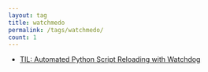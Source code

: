 ```yaml
---
layout: tag
title: watchmedo
permalink: /tags/watchmedo/
count: 1
---
```


- [TIL: Automated Python Script Reloading with Watchdog](https://gosein.de/til-python-watchdog.html)
